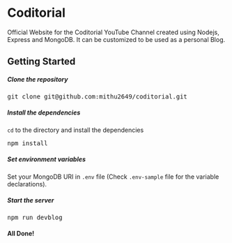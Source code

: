 # Coditorial

Official Website for the Coditorial YouTube Channel created using Nodejs, Express and MongoDB. It can be customized to be used as a personal Blog.



## Getting Started

##### Clone the repository

<pre>git clone git@github.com:mithu2649/coditorial.git</pre>

##### Install the dependencies

<code>cd</code> to the directory and install the dependencies

<pre>npm install</pre>

##### Set environment variables

Set your MongoDB URI in <code>.env</code> file (Check <code>.env-sample</code> file for the variable declarations).

##### Start the server

<pre>npm run devblog</pre>

#### All Done!
